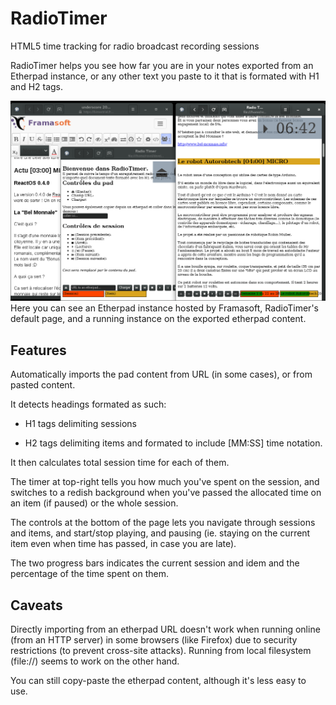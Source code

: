 # RadioTimer
HTML5 time tracking for radio broadcast recording sessions

RadioTimer helps you see how far you are in your notes exported from an Etherpad instance, or any other text you paste to it that is formated with H1 and H2 tags.

![RadioTimer screenshot](shot_radiotimer.png)
Here you can see an Etherpad instance hosted by Framasoft, RadioTimer's default page, and a running instance on the exported etherpad content.

## Features

Automatically imports the pad content from URL (in some cases), or from pasted content.

It detects headings formated as such:

* H1 tags delimiting sessions

* H2 tags delimiting items and formated to include \[MM:SS\] time notation.

It then calculates total session time for each of them.

The timer at top-right tells you how much you've spent on the session, and switches to a redish background when you've passed the allocated time on an item (if paused) or the whole session.

The controls at the bottom of the page lets you navigate through sessions and items, and start/stop playing, and pausing (ie. staying on the current item even when time has passed, in case you are late).

The two progress bars indicates the current session and idem and the percentage of the time spent on them.

## Caveats

Directly importing from an etherpad URL doesn't work when running online (from an HTTP server) in some browsers (like Firefox) due to security restrictions (to prevent cross-site attacks). Running from local filesystem (file://) seems to work on the other hand.

You can still copy-paste the etherpad content, although it's less easy to use.


